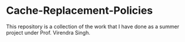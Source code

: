 # Cache-Replacement-Policies
This repository is a collection of the work that I have done as a summer project under Prof. Virendra Singh.
